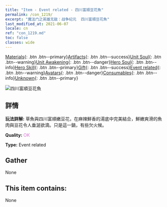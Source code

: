 ```yaml
---
title: "Item - Event related - 四川富順豆花魚"
permalink: /con_1219/
excerpt: "魔法门之英雄无敌：战争纪元  四川富順豆花魚"
last_modified_at: 2021-06-07
locale: cn
ref: "con_1219.md"
toc: false
classes: wide
---
```

 [Materials](/ItemsCN/){: .btn .btn--primary}[Artifacts](/ItemsCN/Artifacts/){: .btn .btn--success}[Unit Soul](/ItemsCN/UnitSoul/){: .btn .btn--warning}[Unit Awakening](/ItemsCN/UnitAwakening/){: .btn .btn--danger}[Hero Soul](/ItemsCN/HeroSoul/){: .btn .btn--info}[Hero Skill](/ItemsCN/HeroSkill/){: .btn .btn--primary}[Gift](/ItemsCN/Gift/){: .btn .btn--success}[Event related](/ItemsCN/Events/){: .btn .btn--warning}[Avatars](/ItemsCN/Avatars/){: .btn .btn--danger}[Consumables](/ItemsCN/Consumables/){: .btn .btn--info}[Unknown](/ItemsCN/Unknown/){: .btn .btn--primary}

 ![四川富順豆花魚](/images/t/i_81522331.png)

## 詳情
 **玩法詳解:** 草魚與四川富順嫩豆花，在麻辣鮮香的湯底中完美結合，鮮嫩爽滑的魚肉與豆花令人垂涎欲滴。只是這一鍋，有些欠火候。

 **Quality:** <span style="color: #DA70D6">OK</span>

 **Type:** Event related

## Gather

  None

## This item contains:

  None

